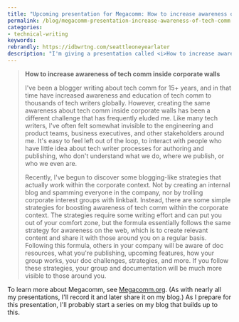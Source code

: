 ```yaml
---
title: "Upcoming presentation for Megacomm: How to increase awareness of tech comm inside corporate walls"
permalink: /blog/megacomm-presentation-increase-awareness-of-tech-comm
categories:
- technical-writing
keywords:
rebrandly: https://idbwrtng.com/seattleoneyearlater
description: "I'm giving a presentation called <i>How to increase awareness of tech comm inside corporate walls</i> in February 2022 at the <a href='https://megacomm.org'>Megacomm conference</a>, which is a conference for tech comm professionals in Israel. (This year's conference will be a hybrid of online and in-person events.) A description of my presentation is below."
---
```


> **How to increase awareness of tech comm inside corporate walls**
>
> I've been a blogger writing about tech comm for 15+ years, and in that time have increased awareness and education of tech comm to thousands of tech writers globally. However, creating the same awareness about tech comm inside corporate walls has been a different challenge that has frequently eluded me. Like many tech writers, I've often felt somewhat invisible to the engineering and product teams, business executives, and other stakeholders around me. It's easy to feel left out of the loop, to interact with people who have little idea about tech writer processes for authoring and publishing, who don't understand what we do, where we publish, or who we even are.
>
>
> Recently, I've begun to discover some blogging-like strategies that actually work within the corporate context. Not by creating an internal blog and spamming everyone in the company, nor by trolling corporate interest groups with linkbait. Instead, there are some simple strategies for boosting awareness of tech comm within the corporate context. The strategies require some writing effort and can put you out of your comfort zone, but the formula essentially follows the same strategy for awareness on the web, which is to create relevant content and share it with those around you on a regular basis. Following this formula, others in your company will be aware of doc resources, what you're publishing, upcoming features, how your group works, your doc challenges, strategies, and more. If you follow these strategies, your group and documentation will be much more visible to those around you.

To learn more about Megacomm, see [Megacomm.org](https://megacomm.org/). (As with nearly all my presentations, I'll record it and later share it on my blog.) As I prepare for this presentation, I'll probably start a series on my blog that builds up to this.
